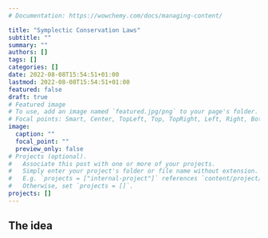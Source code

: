 ```yaml
---
# Documentation: https://wowchemy.com/docs/managing-content/

title: "Symplectic Conservation Laws"
subtitle: ""
summary: ""
authors: []
tags: []
categories: []
date: 2022-08-08T15:54:51+01:00
lastmod: 2022-08-08T15:54:51+01:00
featured: false
draft: true
# Featured image
# To use, add an image named `featured.jpg/png` to your page's folder.
# Focal points: Smart, Center, TopLeft, Top, TopRight, Left, Right, BottomLeft, Bottom, BottomRight.
image:
  caption: ""
  focal_point: ""
  preview_only: false
# Projects (optional).
#   Associate this post with one or more of your projects.
#   Simply enter your project's folder or file name without extension.
#   E.g. `projects = ["internal-project"]` references `content/project/deep-learning/index.md`.
#   Otherwise, set `projects = []`.
projects: []
---
```


## The idea


<script async src="https://unpkg.com/es-module-shims@1.3.6/dist/es-module-shims.js"></script> 

<div id="test">
      <canvas id="canvasID"></canvas>
</div> 

<script type="importmap">
  {
    "imports": {
      "three": "https://unpkg.com/three@0.143.0/build/three.module.js"
    }
  }
</script>

<script src="assets/three-demo.js" type="module">
</script>